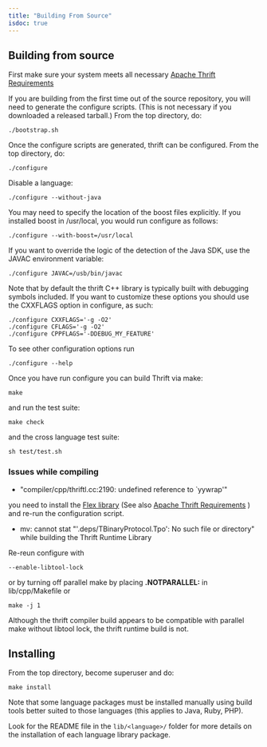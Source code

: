 ```yaml
---
title: "Building From Source"
isdoc: true
---
```


## Building from source
First make sure your system meets all necessary [Apache Thrift Requirements](/docs/install)

If you are building from the first time out of the source repository, you will need to generate the configure scripts.  (This is not necessary if you downloaded a released tarball.)  From the top directory, do:

    ./bootstrap.sh

Once the configure scripts are generated, thrift can be configured.
From the top directory, do:

    ./configure

Disable a language:

    ./configure --without-java

You may need to specify the location of the boost files explicitly. If you installed boost in /usr/local, you would run configure as follows:

    ./configure --with-boost=/usr/local

If you want to override the logic of the detection of the Java SDK, use the JAVAC environment variable:

    ./configure JAVAC=/usb/bin/javac

Note that by default the thrift C++ library is typically built with debugging symbols included. If you want to customize these options you should use the CXXFLAGS option in configure, as such:

    ./configure CXXFLAGS='-g -O2'
    ./configure CFLAGS='-g -O2'
    ./configure CPPFLAGS='-DDEBUG_MY_FEATURE'

To see other configuration options run

    ./configure --help

Once you have run configure you can build Thrift via make:

    make

and run the test suite:

    make check

and the cross language test suite:

    sh test/test.sh

### Issues while compiling

* "compiler/cpp/thriftl.cc:2190: undefined reference to `yywrap'"

you need to install the [Flex library](https://github.com/westes/flex) (See also [Apache Thrift Requirements](/docs/install) ) and re-run the configuration script.

* mv: cannot stat "'.deps/TBinaryProtocol.Tpo': No such file or directory" while building the Thrift Runtime Library

Re-reun configure with

    --enable-libtool-lock

or by turning off parallel make by placing **.NOTPARALLEL:** in lib/cpp/Makefile or

    make -j 1

Although the thrift compiler build appears to be compatible with parallel make without libtool lock, the thrift runtime build is not.

## Installing

From the top directory, become superuser and do:

    make install

Note that some language packages must be installed manually using build tools
better suited to those languages (this applies to Java, Ruby, PHP).

Look for the README file in the `lib/<language>/` folder for more details on the installation of each language library package.
